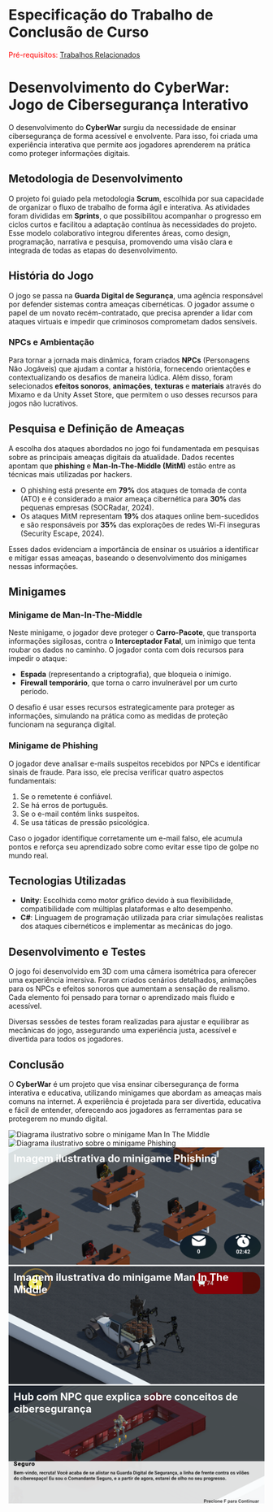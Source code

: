 # Especificação do Trabalho de Conclusão de Curso

<span style="color:red">Pré-requisitos: <a href="2-TrabalhosRelacionados.md"> Trabalhos Relacionados</a></span>

# Desenvolvimento do CyberWar: Jogo de Cibersegurança Interativo

O desenvolvimento do **CyberWar** surgiu da necessidade de ensinar cibersegurança de forma acessível e envolvente. Para isso, foi criada uma experiência interativa que permite aos jogadores aprenderem na prática como proteger informações digitais.

## Metodologia de Desenvolvimento

O projeto foi guiado pela metodologia **Scrum**, escolhida por sua capacidade de organizar o fluxo de trabalho de forma ágil e interativa. As atividades foram divididas em **Sprints**, o que possibilitou acompanhar o progresso em ciclos curtos e facilitou a adaptação contínua às necessidades do projeto. Esse modelo colaborativo integrou diferentes áreas, como design, programação, narrativa e pesquisa, promovendo uma visão clara e integrada de todas as etapas do desenvolvimento.

## História do Jogo

O jogo se passa na **Guarda Digital de Segurança**, uma agência responsável por defender sistemas contra ameaças cibernéticas. O jogador assume o papel de um novato recém-contratado, que precisa aprender a lidar com ataques virtuais e impedir que criminosos comprometam dados sensíveis.

### NPCs e Ambientação

Para tornar a jornada mais dinâmica, foram criados **NPCs** (Personagens Não Jogáveis) que ajudam a contar a história, fornecendo orientações e contextualizando os desafios de maneira lúdica. Além disso, foram selecionados **efeitos sonoros**, **animações**, **texturas** e **materiais** através do Mixamo e da Unity Asset Store, que permitem o uso desses recursos para jogos não lucrativos.

## Pesquisa e Definição de Ameaças

A escolha dos ataques abordados no jogo foi fundamentada em pesquisas sobre as principais ameaças digitais da atualidade. Dados recentes apontam que **phishing** e **Man-In-The-Middle (MitM)** estão entre as técnicas mais utilizadas por hackers.

- O phishing está presente em **79%** dos ataques de tomada de conta (ATO) e é considerado a maior ameaça cibernética para **30%** das pequenas empresas (SOCRadar, 2024).
- Os ataques MitM representam **19%** dos ataques online bem-sucedidos e são responsáveis por **35%** das explorações de redes Wi-Fi inseguras (Security Escape, 2024).

Esses dados evidenciam a importância de ensinar os usuários a identificar e mitigar essas ameaças, baseando o desenvolvimento dos minigames nessas informações.

## Minigames

### Minigame de Man-In-The-Middle

Neste minigame, o jogador deve proteger o **Carro-Pacote**, que transporta informações sigilosas, contra o **Interceptador Fatal**, um inimigo que tenta roubar os dados no caminho. O jogador conta com dois recursos para impedir o ataque:
- **Espada** (representando a criptografia), que bloqueia o inimigo.
- **Firewall temporário**, que torna o carro invulnerável por um curto período.

O desafio é usar esses recursos estrategicamente para proteger as informações, simulando na prática como as medidas de proteção funcionam na segurança digital.

### Minigame de Phishing

O jogador deve analisar e-mails suspeitos recebidos por NPCs e identificar sinais de fraude. Para isso, ele precisa verificar quatro aspectos fundamentais:
1. Se o remetente é confiável.
2. Se há erros de português.
3. Se o e-mail contém links suspeitos.
4. Se usa táticas de pressão psicológica.

Caso o jogador identifique corretamente um e-mail falso, ele acumula pontos e reforça seu aprendizado sobre como evitar esse tipo de golpe no mundo real.

## Tecnologias Utilizadas

- **Unity**: Escolhida como motor gráfico devido à sua flexibilidade, compatibilidade com múltiplas plataformas e alto desempenho.
- **C#**: Linguagem de programação utilizada para criar simulações realistas dos ataques cibernéticos e implementar as mecânicas do jogo.

## Desenvolvimento e Testes

O jogo foi desenvolvido em 3D com uma câmera isométrica para oferecer uma experiência imersiva. Foram criados cenários detalhados, animações para os NPCs e efeitos sonoros que aumentam a sensação de realismo. Cada elemento foi pensado para tornar o aprendizado mais fluido e acessível.

Diversas sessões de testes foram realizadas para ajustar e equilibrar as mecânicas do jogo, assegurando uma experiência justa, acessível e divertida para todos os jogadores.

## Conclusão

O **CyberWar** é um projeto que visa ensinar cibersegurança de forma interativa e educativa, utilizando minigames que abordam as ameaças mais comuns na internet. A experiência é projetada para ser divertida, educativa e fácil de entender, oferecendo aos jogadores as ferramentas para se protegerem no mundo digital.

<div style="position: relative; display: inline-block;">
  <div style="position: absolute; top: 10px; left: 10px; color: white; font-size: 20px; font-weight: bold;">Diagrama ilustrativo sobre o minigame Man In The Middle</div>
  <img src="docs/imagem/diagramaMITM.jpg" alt="Diagrama ilustrativo sobre o minigame Man In The Middle">
</div>

<div style="position: relative; display: inline-block;">
  <div style="position: absolute; top: 10px; left: 10px; color: white; font-size: 20px; font-weight: bold;">Diagrama ilustrativo sobre o minigame Phishing</div>
  <img src="docs/imagem/diagramaPhishing.jpg" alt="Diagrama ilustrativo sobre o minigame Phishing">
</div>

<div style="position: relative; display: inline-block;">
  <div style="position: absolute; top: 10px; left: 10px; color: white; font-size: 20px; font-weight: bold;">Imagem ilustrativa do minigame Phishing</div>
  <img src="docs/imagem/jogoPhishing.png" alt="Imagem ilustrativa do minigame Phishing">
</div>

<div style="position: relative; display: inline-block;">
  <div style="position: absolute; top: 10px; left: 10px; color: white; font-size: 20px; font-weight: bold;">Imagem ilustrativa do minigame Man In The Middle</div>
  <img src="docs/imagem/jogoMITM.png" alt="Imagem ilustrativa do minigame Man In The Middle">
</div>

<div style="position: relative; display: inline-block;">
  <div style="position: absolute; top: 10px; left: 10px; color: white; font-size: 20px; font-weight: bold;"> Hub com NPC que explica sobre conceitos de cibersegurança</div>
  <img src="docs/imagem/jogoHub.png" alt=" Hub com NPC que explica sobre conceitos de cibersegurança">
</div>
